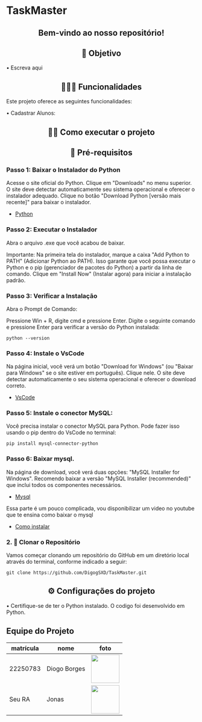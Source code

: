 # TaskMaster

<!-- Título centralizado -->
<div align="center">
  <h2>Bem-vindo ao nosso repositório! </h2>
</div> 

<!-- Título centralizado -->
<div align="center">
  <h2>🎯 Objetivo </h2>
</div> 

• Escreva aqui

<!-- Título centralizado -->
<div align="center">
  <h2>👨🏻‍💻 Funcionalidades </h2>
</div> 

Este projeto oferece as seguintes funcionalidades:

• Cadastrar Alunos:


<!-- Título centralizado -->
<div align="center">
  <h2>🤞🏻 Como executar o projeto </h2>
</div> 

<div align="center">
  <h2>🔑 Pré-requisitos </h2>
</div> 

### Passo 1: Baixar o Instalador do Python
Acesse o site oficial do Python.
Clique em "Downloads" no menu superior.
O site deve detectar automaticamente seu sistema operacional e oferecer o instalador adequado. Clique no botão "Download Python [versão mais recente]" para baixar o instalador.

- [Python](https://www.python.org/downloads/)

### Passo 2: Executar o Instalador
Abra o arquivo .exe que você acabou de baixar.

Importante: Na primeira tela do instalador, marque a caixa "Add Python to PATH" (Adicionar Python ao PATH). Isso garante que você possa executar o Python e o pip (gerenciador de pacotes do Python) a partir da linha de comando.
Clique em "Install Now" (Instalar agora) para iniciar a instalação padrão.

### Passo 3: Verificar a Instalação
Abra o Prompt de Comando:

Pressione Win + R, digite cmd e pressione Enter.
Digite o seguinte comando e pressione Enter para verificar a versão do Python instalada:
```
python --version
```
### Passo 4: Instale o VsCode

Na página inicial, você verá um botão "Download for Windows" (ou "Baixar para Windows" se o site estiver em português). Clique nele. O site deve detectar automaticamente o seu sistema operacional e oferecer o download correto.

- [VsCode](https://code.visualstudio.com/)
 
### Passo 5: Instale o conector MySQL:
Você precisa instalar o conector MySQL para Python. Pode fazer isso usando o pip dentro do VsCode no terminal:

```
pip install mysql-connector-python
```

### Passo 6: Baixar mysql.
Na página de download, você verá duas opções: "MySQL Installer for Windows". Recomendo baixar a versão "MySQL Installer (recommended)" que inclui todos os componentes necessários.

- [Mysql](https://dev.mysql.com/downloads/mysql/8.0.html)

Essa parte é um pouco complicada, vou disponibilizar um video no youtube que te ensina como baixar o mysql
- [Como instalar](https://www.youtube.com/watch?v=s0YoPLbox40)

<!-- Adiciona a funçao de copiar o link do repositorio -->
### 2. 📍 Clonar o Repositório
Vamos começar clonando um repositório do GitHub em um diretório local através do terminal, conforme indicado a seguir:
```
git clone https://github.com/DigogSXD/TaskMaster.git
```
  	
  
<div align="center">
  <h2>⚙️ Configurações do projeto </h2>
</div>
• Certifique-se de ter o Python instalado. O codigo foi desenvolvido em Python.


## Equipe do Projeto

| matrícula | nome | foto |
| -------- | -------- | -------- |
| 22250783 | Diogo Borges |<img src="https://github.com/digogsxd.png" height="75" width="75"> |
| Seu RA | Jonas | <img src="https://github.com/JonasMelo21.png" height="75" width="75"> |

